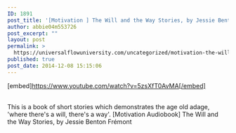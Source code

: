 ```yaml
---
ID: 1891
post_title: '[Motivation ] The Will and the Way Stories, by Jessie Benton Frémont'
author: abbie04m553726
post_excerpt: ""
layout: post
permalink: >
  https://universalflowuniversity.com/uncategorized/motivation-the-will-and-the-way-stories-by-jessie-benton-fremont/
published: true
post_date: 2014-12-08 15:15:06
---
```

[embed]https://www.youtube.com/watch?v=5zsXfT0AvMA[/embed]</br></br>
<p>This is a book of short stories which demonstrates the age old adage, 'where there's a will, there's a way'.
[Motivation Audiobook] The Will and the Way Stories, by Jessie Benton Frémont</p>